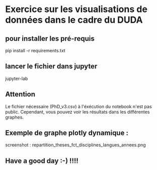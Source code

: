 # Exercice sur les visualisations de données dans le cadre du DUDA

## pour installer les pré-requis

pip install -r requirements.txt

## lancer le fichier  dans jupyter 
jupyter-lab

## Attention
Le fichier nécessaire (PhD_v3.csv) à l'éxécution du notebook n'est pas public.
Cependant, vous pouvez voir les résultats dans les différentes graphes.

## Exemple de graphe plotly dynamique :
screenshot : repartition_theses_fct_disciplines_langues_annees.png

## Have a good day :-) !!!!

